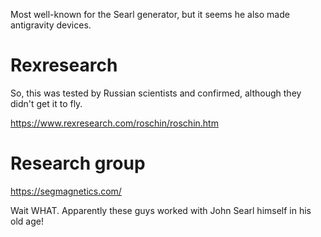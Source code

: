 Most well-known for the Searl generator, but it seems he also made antigravity devices.

# Rexresearch

So, this was tested by Russian scientists and confirmed, although they didn't get it to fly.

https://www.rexresearch.com/roschin/roschin.htm

# Research group

https://segmagnetics.com/

Wait WHAT. Apparently these guys worked with John Searl himself in his old age!